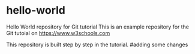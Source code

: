 # hello-world
Hello World repository for Git tutorial
This is an example repository for the Git tutoial on https://www.w3schools.com

This repository is built step by step in the tutorial.
#adding some changes
